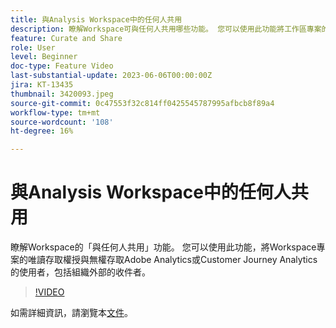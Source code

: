 ```yaml
---
title: 與Analysis Workspace中的任何人共用
description: 瞭解Workspace可與任何人共用哪些功能。 您可以使用此功能將工作區專案的唯讀存取權授與無權存取Adobe Analytics或CJA的使用者，包括組織外部的收件者。
feature: Curate and Share
role: User
level: Beginner
doc-type: Feature Video
last-substantial-update: 2023-06-06T00:00:00Z
jira: KT-13435
thumbnail: 3420093.jpeg
source-git-commit: 0c47553f32c814ff0425545787995afbcb8f89a4
workflow-type: tm+mt
source-wordcount: '108'
ht-degree: 16%

---
```



# 與Analysis Workspace中的任何人共用

瞭解Workspace的「與任何人共用」功能。 您可以使用此功能，將Workspace專案的唯讀存取權授與無權存取Adobe Analytics或Customer Journey Analytics的使用者，包括組織外部的收件者。

>[!VIDEO](https://video.tv.adobe.com/v/3420093/?learn=on)

如需詳細資訊，請瀏覽本[文件](https://experienceleague.adobe.com/docs/analytics/analyze/analysis-workspace/curate-share/share-projects.html?lang=zh-Hant#share-public-link)。

